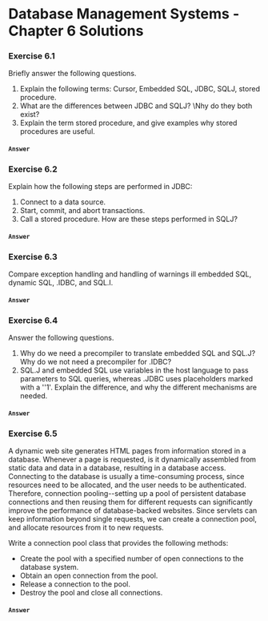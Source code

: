 # Database Management Systems - Chapter 6 Solutions

### Exercise 6.1
Briefly answer the following questions.
1. Explain the following terms: Cursor, Embedded SQL, JDBC, SQLJ, stored procedure.
2. What are the differences between JDBC and SQLJ? \Nhy do they both exist?
3. Explain the term stored procedure, and give examples why stored procedures are useful.
#### `Answer`

### Exercise 6.2
Explain how the following steps are performed in JDBC:
1. Connect to a data source.
2. Start, commit, and abort transactions.
3. Call a stored procedure.
How are these steps performed in SQLJ?
#### `Answer`

### Exercise 6.3
Compare exception handling and handling of warnings ill embedded SQL, dynamic SQL, .IDBC, and SQL.I.
#### `Answer`

### Exercise 6.4
Answer the following questions.
1. Why do we need a precompiler to translate embedded SQL and SQL.J? Why do we not need a precompiler for .IDBC?
2. SQL.J and embedded SQL use variables in the host language to pass parameters to SQL queries, whereas .JDBC uses placeholders marked with a ''1'. Explain the difference, and why the different mechanisms are needed.
#### `Answer`

### Exercise 6.5
A dynamic web site generates HTML pages from information stored in a
database. Whenever a page is requested, is it dynamically assembled from static data and data in a database, resulting in a database access. Connecting to the database is usually a time-consuming process, since resources need to be allocated, and the user needs to be authenticated. Therefore, connection pooling--setting up a pool of persistent database connections and then reusing them for different requests can significantly improve the performance
of database-backed websites. Since servlets can keep information beyond single requests, we can create a connection pool, and allocate resources from it to new requests.

Write a connection pool class that provides the following methods:
- Create the pool with a specified number of open connections to the database system.
- Obtain an open connection from the pool.
- Release a connection to the pool.
- Destroy the pool and close all connections.

#### `Answer`
